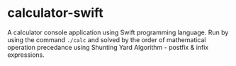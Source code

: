 # calculator-swift
A calculator console application using Swift programming language. Run by using the command ```./calc``` and solved by the order of mathematical operation precedance using Shunting Yard Algorithm - postfix & infix expressions.
